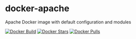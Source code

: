 # docker-apache

Apache Docker image with default configuration and modules

[![Docker Build](https://img.shields.io/docker/automated/andreluiznsilva/apache.svg)](https://registry.hub.docker.com/u/andreluiznsilva/apache) [![Docker Stars](https://img.shields.io/docker/stars/andreluiznsilva/apache.svg)](https://registry.hub.docker.com/u/andreluiznsilva/apache) [![Docker Pulls](https://img.shields.io/docker/pulls/andreluiznsilva/apache.svg)](https://registry.hub.docker.com/u/andreluiznsilva/apache)


